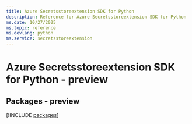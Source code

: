 ```yaml
---
title: Azure Secretsstoreextension SDK for Python
description: Reference for Azure Secretsstoreextension SDK for Python
ms.date: 10/27/2025
ms.topic: reference
ms.devlang: python
ms.service: secretsstoreextension
---
```

# Azure Secretsstoreextension SDK for Python - preview
## Packages - preview
[!INCLUDE [packages](secretsstoreextension-index.md)]